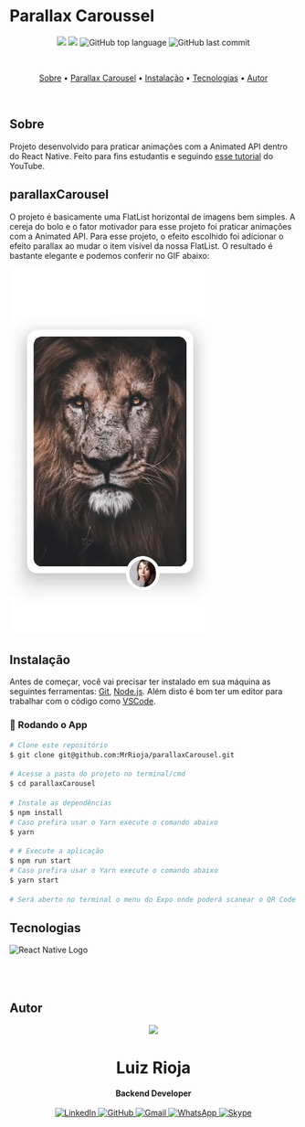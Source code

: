 # Parallax Caroussel

<p align="center">
  <img src="https://img.shields.io/static/v1?label=parallax&message=caroussel&color=blueviolet&style=for-the-badge"/>
  <img src="https://img.shields.io/github/license/MrRioja/parallaxCarousel?color=blueviolet&logo=License&style=for-the-badge"/>
  <img alt="GitHub top language" src="https://img.shields.io/github/languages/top/MrRioja/parallaxCarousel?color=blueviolet&logo=OpenJDK&logoColor=white&style=for-the-badge">
  <img alt="GitHub last commit" src="https://img.shields.io/github/last-commit/MrRioja/parallaxCarousel?color=blueviolet&style=for-the-badge">
</p>
<br>

<p align="center">
  <a href="#sobre">Sobre</a> •
  <a href="#parallaxCarousel">Parallax Carousel</a> •
  <a href="#instalação">Instalação</a> •
  <a href="#tecnologias">Tecnologias</a> •
  <a href="#autor">Autor</a>  
</p>

<br />

## Sobre

Projeto desenvolvido para praticar animações com a Animated API dentro do React Native. Feito para fins estudantis e seguindo [esse tutorial](https://www.youtube.com/watch?v=fSuYM86JXFo&pp=ugMICgJwdBABGAE%3D) do YouTube.

## parallaxCarousel

O projeto é basicamente uma FlatList horizontal de imagens bem simples. A cereja do bolo e o fator motivador para esse projeto foi praticar animações com a Animated API. Para esse projeto, o efeito escolhido foi adicionar o efeito parallax ao mudar o item visível da nossa FlatList. O resultado é bastante elegante e podemos conferir no GIF abaixo:

![Parallax Carousel APP](./readme/parallaxCarousel.gif)

## Instalação

Antes de começar, você vai precisar ter instalado em sua máquina as seguintes ferramentas:
[Git](https://git-scm.com), [Node.js](https://nodejs.org/en/).
Além disto é bom ter um editor para trabalhar com o código como [VSCode](https://code.visualstudio.com/).

### 📱 Rodando o App

```bash
# Clone este repositório
$ git clone git@github.com:MrRioja/parallaxCarousel.git

# Acesse a pasta do projeto no terminal/cmd
$ cd parallaxCarousel

# Instale as dependências
$ npm install
# Caso prefira usar o Yarn execute o comando abaixo
$ yarn

# # Execute a aplicação
$ npm run start
# Caso prefira usar o Yarn execute o comando abaixo
$ yarn start

# Será aberto no terminal o menu do Expo onde poderá scanear o QR Code para executar o app diretamente no seu celular ou as opções de executar no emulador android ou iOS
```

## Tecnologias

<img align="left" src="https://miro.medium.com/max/1400/1*safAvjgR68qpQCreDTOcYA.png" alt="React Native Logo" height="75" />

<br><br><br><br>

## Autor

<div align="center">
<img src="https://images.weserv.nl/?url=avatars.githubusercontent.com/u/55336456?v=4&h=100&w=100&fit=cover&mask=circle&maxage=7d" />
<h1>Luiz Rioja</h1>
<strong>Backend Developer</strong>
<br/>
<br/>

<a href="https://linkedin.com/in/luizrioja" target="_blank">
<img alt="LinkedIn" src="https://img.shields.io/badge/linkedin-%230077B5.svg?style=for-the-badge&logo=linkedin&logoColor=white"/>
</a>

<a href="https://github.com/mrrioja" target="_blank">
<img alt="GitHub" src="https://img.shields.io/badge/github-%23121011.svg?style=for-the-badge&logo=github&logoColor=white"/>
</a>

<a href="mailto:lulyrioja@gmail.com?subject=Fala%20Dev" target="_blank">
<img alt="Gmail" src="https://img.shields.io/badge/Gmail-D14836?style=for-the-badge&logo=gmail&logoColor=white" />
</a>

<a href="https://api.whatsapp.com/send?phone=5511933572652" target="_blank">
<img alt="WhatsApp" src="https://img.shields.io/badge/WhatsApp-25D366?style=for-the-badge&logo=whatsapp&logoColor=white"/>
</a>

<a href="https://join.skype.com/invite/tvBbOq03j5Uu" target="_blank">
<img alt="Skype" src="https://img.shields.io/badge/SKYPE-%2300AFF0.svg?style=for-the-badge&logo=Skype&logoColor=white"/>
</a>

<br/>
<br/>
</div>
